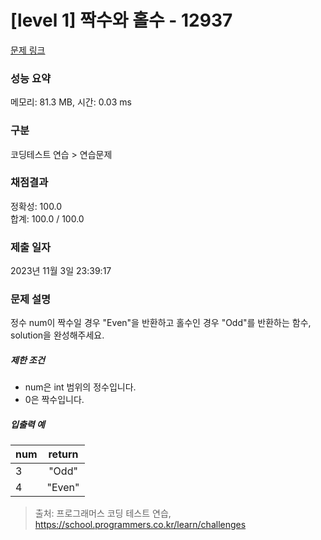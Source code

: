 # [level 1] 짝수와 홀수 - 12937 

[문제 링크](https://school.programmers.co.kr/learn/courses/30/lessons/12937) 

### 성능 요약

메모리: 81.3 MB, 시간: 0.03 ms

### 구분

코딩테스트 연습 > 연습문제

### 채점결과

정확성: 100.0<br/>합계: 100.0 / 100.0

### 제출 일자

2023년 11월 3일 23:39:17

### 문제 설명

<p>정수 num이 짝수일 경우 "Even"을 반환하고 홀수인 경우 "Odd"를 반환하는 함수, solution을 완성해주세요.</p>

<h5>제한 조건</h5>

<ul>
<li>num은 int 범위의 정수입니다.</li>
<li>0은 짝수입니다.</li>
</ul>

<h5>입출력 예</h5>
<table class="table">
        <thead><tr>
<th>num</th>
<th style="text-align: center">return</th>
</tr>
</thead>
        <tbody><tr>
<td>3</td>
<td style="text-align: center">"Odd"</td>
</tr>
<tr>
<td>4</td>
<td style="text-align: center">"Even"</td>
</tr>
</tbody>
      </table>

> 출처: 프로그래머스 코딩 테스트 연습, https://school.programmers.co.kr/learn/challenges